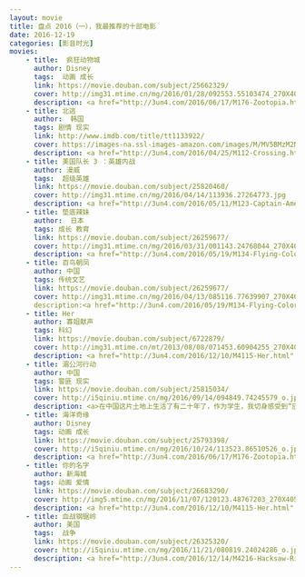 ```yaml
---
layout: movie
title: 盘点 2016（一），我最推荐的十部电影
date: 2016-12-19
categories: [影音时光]
movies: 
    - title:  疯狂动物城
      author: Disney
      tags:  动画 成长
      link: https://movie.douban.com/subject/25662329/          
      cover: http://img31.mtime.cn/mg/2016/01/28/092553.55103474_270X405X4.jpg
      description: <a href="http://3un4.com/2016/06/17/M176-Zootopia.html" title="观影感想">世界并没有写满童话，当成长后的自己迈入社会，学会协调自己亲身经历社会现实后的不适与内心求变的力量，应是由“成长”跨越到“成熟”所必经的阶段。</a>
    - title: 北逃
      author:  韩国
      tags: 剧情 现实
      link: http://www.imdb.com/title/tt1133922/
      cover: https://images-na.ssl-images-amazon.com/images/M/MV5BMzM2NWRiZWItZjA2ZS00ZjRlLWExMjgtNWFlMmYxNmUyMzBkXkEyXkFqcGdeQXVyNTUxNDM2OTA@._V1_.jpg
      description: <a href="http://3un4.com/2016/04/25/M112-Crossing.html" title="观影感想">这部电影呈现的是集权主义之下对个体的压抑，令人深恶痛绝；但是用镜头来呈现这一点，又能够得到我的赞许。一件令人痛苦的事，承载着人生的两种选择——“逃离”与“追逐”。</a>
    - title: 美国队长 3 ：英雄内战
      author: 漫威
      tags:  超级英雄
      link: https://movie.douban.com/subject/25820460/           
      cover: http://img31.mtime.cn/mg/2016/04/14/113936.27264773.jpg
      description: <a href="http://3un4.com/2016/05/11/M123-Captain-America-3.html" title="观影感想">英雄为何而战？以及，我为什么会喜欢美国队长?</a>
    - title: 垫底辣妹
      author:  日本
      tags: 成长 教育
      link: https://movie.douban.com/subject/26259677/
      cover: http://img31.mtime.cn/mg/2016/03/31/001143.24768044_270X405X4.jpg
      description: <a href="http://3un4.com/2016/05/19/M134-Flying-Colors.html" title="观影感想">东亚的国家普遍实施以考试为中心的人才选拔制度，这让至今受到高考后续影响的我，对于这部来自日本的电影抱有一份特别的期待。从译名就可以看出，这是一个差生逆袭的故事，当我处于低价值状态时，我渴望能从这部影片中获得力量。</a>
    - title: 百鸟朝凤
      author: 中国
      tags: 传统文艺
      link: https://movie.douban.com/subject/26259677/
      cover: http://img31.mtime.cn/mg/2016/04/13/085116.77639907_270X405X4.jpg
      description:<a href="http://3un4.com/2016/05/19/M134-Flying-Colors.html" title="观影感想">唢呐这一行受到洋乐队的冲击，出活越来越少。<br/><br>老班长却不信邪，托着病躯带着大家出活，不惜吐血也要为值得尊敬的逝者吹奏《百鸟朝凤》。联想到他拒绝为另一村只维护本姓利益的村长吹奏此曲，我突然发现了唢呐匠曾经受人尊敬的原因。中国人视“婚丧嫁娶“为人生大事，其中尤以“祭拜祖先“为重。唢呐班出活的规模，四台、八太；以及表演的曲目《百鸟朝凤》，代笔的是对这个人一生的认可程度。而对逝者作出判定的，正是唢呐班的班主。<br/><br>老班主长于黄土之上，一技在手。传统文化赋予了他判定他人行为的权力，而他首先选择的是以身作则：死前吩咐徒弟别把高规格用在自己身上。</br></a>
    - title: Her
      author: 寡姐献声
      tags: 科幻
      link: https://movie.douban.com/subject/6722879/
      cover: http://img31.mtime.cn/mt/2013/08/08/071453.60904255_270X405X4.jpg
      description: <a href="http://3un4.com/2016/12/10/M4115-Her.html" title="观影感想">这是一部写满孤独的片子，主角西奥多能够用文字帮助别人传递幸福，这样的能力却没有帮到他自己，对于自己的幸福，他只能用叙述性的文字表达出来。追忆旧时的幸福，本是孤独者内心最为煎熬的经历，恰恰如此，让我感受到了亲密关系的美好与挑战。</a>
    - title: 湄公河行动 
      author: 中国 
      tags: 警匪 现实
      link: https://movie.douban.com/subject/25815034/
      cover: http://i5qiniu.mtime.cn/mg/2016/09/14/094849.74245579_o.jpg?imageMogr2/thumbnail/!270x405r/gravity/North/crop/270x405/dx/0/dy/0/ignore-error/1
      description: <a>在中国这片土地上生活了有二十年了，作为学生，我切身感受到“应试教育”的弊端，止不住的抱怨；作为消费者，我发现国企凭借政治权力在市场中取得了垄断地位，只能一边用一边骂。但看了这部影片，我突然很想感谢中国，让我不至于沦入那样的境地，小小年纪就被迫以制贩毒品为生。至少我还可以坐在这里，静静地思考，在键盘上敲打出这些文字。</a>
    - title: 海洋奇缘
      author: Disney
      tags: 动画 成长
      link: https://movie.douban.com/subject/25793398/
      cover: http://i5qiniu.mtime.cn/mg/2016/10/24/113523.86510526_o.jpg?imageMogr2/thumbnail/!270x405r/gravity/North/crop/270x405/dx/0/dy/0/ignore-error/1
      description: <a href="http://3un4.com/2016/06/17/M176-Zootopia.html" title="观影感想">想向所有人安利它。莫安娜，迪士尼第 14 位公主，却演绎了首个不涉及爱情的公主故事，相较侧重亲情的Frozen更注重刻画友情，在惯常追寻自我的主题基础上加入了与承担责任之间矛盾的讨论，更出彩的是影射了人与自然的平衡问题。充满波里尼西亚民族风情的原声加上电影中明媚的大洋风光，使电影成为一场绝佳的视听盛宴。（网易云音乐用户，Tinuvie）</a>
    - title: 你的名字
      author: 新海城 
      tags: 动画 爱情
      link: https://movie.douban.com/subject/26683290/
      cover: http://img5.mtime.cn/mg/2016/11/07/120123.48767203_270X405X4.jpg
      description: <a href="http://3un4.com/2016/12/10/M4115-Her.html" title="观影感想">原本止于两者之间的个人幸福，却被赋予了拯救小镇的意义，故事的出彩点正在于此。<br/><br>可为什么交换了身体，两个原本八杆子打不到一起的男生与女生，就能够突破时空的现制，走到了一起？</br></a>
    - title: 血战钢锯岭
      author: 美国
      tags:  战争 
      link: https://movie.douban.com/subject/26325320/
      cover: http://i5qiniu.mtime.cn/mg/2016/11/21/080819.24024286_o.jpg?imageMogr2/thumbnail/!270x405r/gravity/North/crop/270x405/dx/0/dy/0/ignore-error/1
      description: <a href="http://3un4.com/2016/12/14/M4216-Hacksaw-Ridge.html" title="观影感想">如果你已经对于影视作品中的战争感到适应，那么这部片子中的血腥、暴力以及交战双方的胶着状态，却也能让你开始重新意识到战争的恐怖。<br/><br>战争本是人类社会矛盾不可调和的产物，个体在战争面前，本是不堪一击的。出人意料的是， 不持枪的 Desmond 却凭借一己之力，让受到血腥战场冲击的战友们再次燃起了勇气。处于和平年代的我，难以真正理解 Desmond 的信仰，但我同样见识到了他对信仰的坚定。</br></a>
---
```

